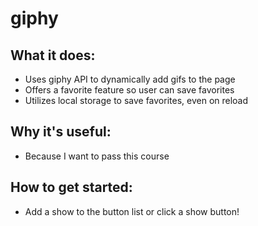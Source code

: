# giphy
## What it does:
* Uses giphy API to dynamically add gifs to the page
* Offers a favorite feature so user can save favorites
* Utilizes local storage to save favorites, even on reload
## Why it's useful:
* Because I want to pass this course
## How to get started:
* Add a show to the button list or click a show button!